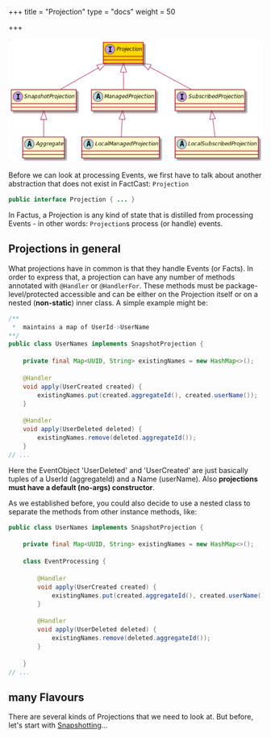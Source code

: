 +++
title = "Projection"
type = "docs"
weight = 50

+++

![](ph_p.png#center)

Before we can look at processing Events, we first have to talk about another abstraction that does not exist in FactCast: `Projection`

```java
public interface Projection { ... }
```

In Factus, a Projection is any kind of state that is distilled from processing Events - in other words: `Projection`s process (or handle) events.

## Projections in general

What projections have in common is that they handle Events (or Facts). In order to express that, a projection can have any number of methods annotated with `@Handler` or `@HandlerFor`. These methods must be package-level/protected accessible and can be either on the Projection itself or on a nested (**non-static**) inner class.
A simple example might be:

```java
/**
 *  maintains a map of UserId->UserName
**/
public class UserNames implements SnapshotProjection {

    private final Map<UUID, String> existingNames = new HashMap<>();

    @Handler
    void apply(UserCreated created) {
        existingNames.put(created.aggregateId(), created.userName());
    }

    @Handler
    void apply(UserDeleted deleted) {
        existingNames.remove(deleted.aggregateId());
    }
// ...
```

Here the EventObject 'UserDeleted' and 'UserCreated' are just basically tuples of a UserId (aggregateId) and a Name (userName).
Also **projections must have a default (no-args) constructor**.

As we established before, you could also decide to use a nested class to separate the methods from other instance methods, like:

```java
public class UserNames implements SnapshotProjection {

    private final Map<UUID, String> existingNames = new HashMap<>();

    class EventProcessing {

        @Handler
        void apply(UserCreated created) {
            existingNames.put(created.aggregateId(), created.userName());
        }

        @Handler
        void apply(UserDeleted deleted) {
            existingNames.remove(deleted.aggregateId());
        }

    }
// ...
```

## many Flavours

There are several kinds of Projections that we need to look at. But before, let's start with [Snapshotting](snapshotting)...
